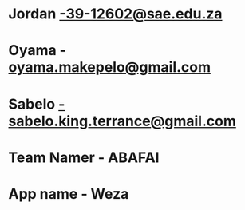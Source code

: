# Jordan -39-12602@sae.edu.za
# Oyama - oyama.makepelo@gmail.com
# Sabelo -sabelo.king.terrance@gmail.com
# Team Namer - ABAFAI
# App name - Weza
